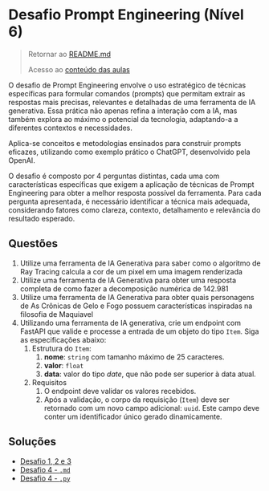 # Desafio Prompt Engineering (Nível 6)

> Retornar ao [README.md](../../../../README.md)
>
> Acesso ao [conteúdo das aulas](../n6.md)

O desafio de Prompt Engineering envolve o uso estratégico de técnicas específicas para formular comandos (prompts) que permitam extrair as respostas mais precisas, relevantes e detalhadas de uma ferramenta de IA generativa. Essa prática não apenas refina a interação com a IA, mas também explora ao máximo o potencial da tecnologia, adaptando-a a diferentes contextos e necessidades.

Aplica-se conceitos e metodologias ensinados para construir prompts eficazes, utilizando como exemplo prático o ChatGPT, desenvolvido pela OpenAI.

O desafio é composto por 4 perguntas distintas, cada uma com características específicas que exigem a aplicação de técnicas de Prompt Engineering para obter a melhor resposta possível da ferramenta.  Para cada pergunta apresentada, é necessário identificar a técnica mais adequada, considerando fatores como clareza, contexto, detalhamento e relevância do resultado esperado.

## Questões

1. Utilize uma ferramenta de IA Generativa para saber como o algoritmo de Ray Tracing calcula a cor de um pixel em uma imagem renderizada
2. Utilize uma ferramenta de IA Generativa para obter uma resposta completa de como fazer a decomposição numérica de 142.981
3. Utilize uma ferramenta de IA Generativa para obter quais personagens de As Crônicas de Gelo e Fogo possuem características inspiradas na filosofia de Maquiavel
4. Utilizando uma ferramenta de IA generativa, crie um endpoint com FastAPI que valide e processe a entrada de um objeto do tipo `Item`. Siga as especificações abaixo:
    1. Estrutura do `Item`:
        1. **nome**: `string` com tamanho máximo de 25 caracteres.
        2. **valor**: `float`
        3. **data**: valor do tipo *date*, que não pode ser superior à data atual.
    2. Requisitos
        1. O endpoint deve validar os valores recebidos.
        2. Após a validação, o corpo da requisição (`Item`) deve ser retornado com um novo campo adicional: `uuid`. Este campo deve conter um identificador único gerado dinamicamente.

## Soluções

- [Desafio 1, 2 e 3](../../../../n6/task/t123.md)
- [Desafio 4 - `.md`](../../../../n6/task/t4.md)
- [Desafio 4 - `.py`](../../../../n6/task/t4.py)
